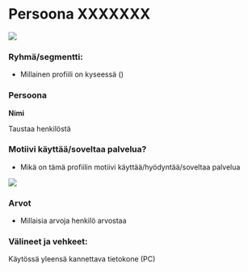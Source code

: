 # Persoona XXXXXXX

![](https://openclipart.org/image/300px/svg_to_png/293286/Unknown-With-Background.png)


### Ryhmä/segmentti:

* Millainen profiili on kyseessä ()


### Persoona

**Nimi**


Taustaa henkilöstä 


### Motiivi käyttää/soveltaa palvelua? 

* Mikä on tämä profiilin motiivi käyttää/hyödyntää/soveltaa palvelua


![](https://openclipart.org/image/300px/svg_to_png/291313/why.png)


### Arvot  

* Millaisia arvoja henkilö arvostaa


### Välineet ja vehkeet:

Käytössä yleensä kannettava tietokone (PC)

